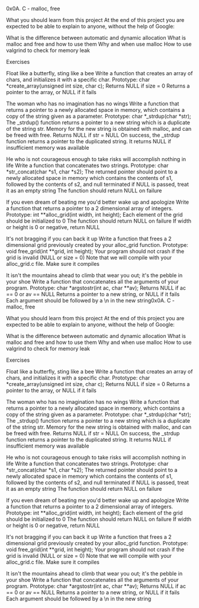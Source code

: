 0x0A. C - malloc, free

What you should learn from this project At the end of this project you are expected to be able to explain to anyone, without the help of Google:



What is the difference between automatic and dynamic allocation What is malloc and free and how to use them Why and when use malloc How to use valgrind to check for memory leak



Exercises

Float like a butterfly, sting like a bee Write a function that creates an array of chars, and initializes it with a specific char. Prototype: char *create_array(unsigned int size, char c); Returns NULL if size = 0 Returns a pointer to the array, or NULL if it fails



The woman who has no imagination has no wings Write a function that returns a pointer to a newly allocated space in memory, which contains a copy of the string given as a parameter. Prototype: char *_strdup(char *str); The _strdup() function returns a pointer to a new string which is a duplicate of the string str. Memory for the new string is obtained with malloc, and can be freed with free. Returns NULL if str = NULL On success, the _strdup function returns a pointer to the duplicated string. It returns NULL if insufficient memory was available



He who is not courageous enough to take risks will accomplish nothing in life Write a function that concatenates two strings. Prototype: char *str_concat(char *s1, char *s2); The returned pointer should point to a newly allocated space in memory which contains the contents of s1, followed by the contents of s2, and null terminated if NULL is passed, treat it as an empty string The function should return NULL on failure



If you even dream of beating me you'd better wake up and apologize Write a function that returns a pointer to a 2 dimensional array of integers. Prototype: int **alloc_grid(int width, int height); Each element of the grid should be initialized to 0 The function should return NULL on failure If width or height is 0 or negative, return NULL



It's not bragging if you can back it up Write a function that frees a 2 dimensional grid previously created by your alloc_grid function. Prototype: void free_grid(int **grid, int height); Your program should not crash if the grid is invalid (NULL or size = 0) Note that we will compile with your alloc_grid.c file. Make sure it compiles



It isn't the mountains ahead to climb that wear you out; it's the pebble in your shoe Write a function that concatenates all the arguments of your program. Prototype: char *argstostr(int ac, char **av); Returns NULL if ac == 0 or av == NULL Returns a pointer to a new string, or NULL if it fails Each argument should be followed by a \n in the new string0x0A. C - malloc, free

What you should learn from this project At the end of this project you are expected to be able to explain to anyone, without the help of Google:



What is the difference between automatic and dynamic allocation What is malloc and free and how to use them Why and when use malloc How to use valgrind to check for memory leak



Exercises

Float like a butterfly, sting like a bee Write a function that creates an array of chars, and initializes it with a specific char. Prototype: char *create_array(unsigned int size, char c); Returns NULL if size = 0 Returns a pointer to the array, or NULL if it fails



The woman who has no imagination has no wings Write a function that returns a pointer to a newly allocated space in memory, which contains a copy of the string given as a parameter. Prototype: char *_strdup(char *str); The _strdup() function returns a pointer to a new string which is a duplicate of the string str. Memory for the new string is obtained with malloc, and can be freed with free. Returns NULL if str = NULL On success, the _strdup function returns a pointer to the duplicated string. It returns NULL if insufficient memory was available



He who is not courageous enough to take risks will accomplish nothing in life Write a function that concatenates two strings. Prototype: char *str_concat(char *s1, char *s2); The returned pointer should point to a newly allocated space in memory which contains the contents of s1, followed by the contents of s2, and null terminated if NULL is passed, treat it as an empty string The function should return NULL on failure



If you even dream of beating me you'd better wake up and apologize Write a function that returns a pointer to a 2 dimensional array of integers. Prototype: int **alloc_grid(int width, int height); Each element of the grid should be initialized to 0 The function should return NULL on failure If width or height is 0 or negative, return NULL



It's not bragging if you can back it up Write a function that frees a 2 dimensional grid previously created by your alloc_grid function. Prototype: void free_grid(int **grid, int height); Your program should not crash if the grid is invalid (NULL or size = 0) Note that we will compile with your alloc_grid.c file. Make sure it compiles



It isn't the mountains ahead to climb that wear you out; it's the pebble in your shoe Write a function that concatenates all the arguments of your program. Prototype: char *argstostr(int ac, char **av); Returns NULL if ac == 0 or av == NULL Returns a pointer to a new string, or NULL if it fails Each argument should be followed by a \n in the new string
